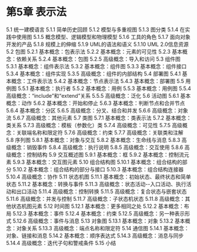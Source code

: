 # 第5章 表示法
5.1 统一建模语言
5.1.1 简单历史回顾
5.1.2 模型与多重视图
5.1.3 图分类
5.1.4 在实践中使用图
5.1.5 概念模型、逻辑模型和物理模型
5.1.6 工具的角色
5.1.7 面向对象开发的产品
5.1.8 规模上的伸缩
5.1.9 UML的语法和语义
5.1.10 UML 2.0信息资源
5.2 包图
5.2.1 基本概念：包表示法
5.2.2 基本概念：元素的可见性
5.2.3 基本概念：依赖关系
5.2.4 基本概念：包图
5.2.5 高级概念：导入和访问
5.3 组件图
5.3.1 基本概念：组件表示法
5.3.2 基本概念：组件图
5.3.3 基本概念：组件接口
5.3.4 基本概念：组件实现
5.3.5 高级概念：组件的内部结构
5.4 部署图
5.4.1 基本概念：工件表示法
5.4.2 基本概念：节点表示法
5.4.3 基本概念：部署图
5.5 用例图
5.5.1 基本概念：执行者
5.5.2 基本概念：用例
5.5.3 基本概念：用例图
5.5.4 高级概念：“include”和“extend”关系
5.5.5 高级概念：泛化
5.6 活动图
5.6.1 基本概念：动作
5.6.2 基本概念：开始和停止
5.6.3 基本概念：判断节点和合并节点
5.6.4 基本概念：分区
5.6.5 高级概念：分叉、结合和并发
5.6.6 高级概念：对象流
5.6.7 高级概念：其他元素
5.7 类图
5.7.1 基本概念：类表示法
5.7.2 基本概念：类关系
5.7.3 高级概念：模板（参数化）类
5.7.4 高级概念：可见性
5.7.5 高级概念：关联端名称和限定符
5.7.6 高级概念：约束
5.7.7 高级概念：关联类和注解
5.8 序列图
5.8.1 基本概念：对象与交互
5.8.2 基本概念：生命线与消息
5.8.3 高级概念：销毁事件
5.8.4 高级概念：执行说明
5.8.5 高级概念：交互使用
5.8.6 高级概念：控制结构
5.9 交互概述图
5.9.1 基本概念：框
5.9.2 基本概念：控制流元素
5.9.3 基本概念：交互图元素
5.10 组合结构图
5.10.1 基本概念：组合结构的部分
5.10.2 基本概念：组合结构的部分与接口
5.10.3 基本概念：组合结构连接器
5.10.4 高级概念：协作
5.11 状态机图
5.11.1 基本概念：初始状态、最终状态和简单状态
5.11.2 基本概念：转换与事件
5.11.3 高级概念：状态活动--入口活动、执行活动和出口活动
5.11.4 高级概念：控制转换
5.11.5 高级概念：复合状态与嵌套状态
5.11.6 高级概念：并发与控制
5.11.7 高级概念：子状态机状态
5.11.8 高级概念：其他状态机图元素
5.12 时间图
5.12.1 基本概念：更多相同之处
5.12.2 基本概念：布局
5.12.3 基本概念：事件
5.12.4 基本概念：约束
5.12.5 高级概念：另一种表示形式
5.12.6 高级概念：事件与消息
5.13 对象图
5.13.1 基本概念：对象
5.13.2 基本概念：对象关系
5.13.3 高级概念：端点名称和限定符
5.14 通信图
5.14.1 基本概念：对象、链接和消息
5.14.2 基本概念：顺序表达式
5.14.3 高级概念：消息与同步
5.14.4 高级概念：迭代子句和警戒条件
5.15 小结